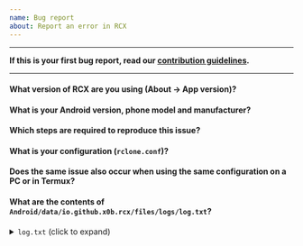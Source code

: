 ```yaml
---
name: Bug report
about: Report an error in RCX
---
```


---
**If this is your first bug report, read our [contribution guidelines](../blob/master/CONTRIBUTING.md#reporting-a-bug).**

---

<!--

If you just have a question around RCX usage, you might find something in the documentation:
  
  https://x0b.github.io/docs/

If you have a question regarding rclone functionality (e.g. config files), the forum is a good place to ask:

  https://forum.rclone.org/
  
If you still think you have found a bug, please fill out the following questions before submitting your issue. Thank you :)
  
-->

#### What version of RCX are you using (About -> App version)?
<!-- Example: 1.12.0 -->


#### What is your Android version, phone model and manufacturer?
<!-- Example: Android 11, Google Pixel 5 -->



#### Which steps are required to reproduce this issue?
<!-- 
Example:
  1. Open a remote
  2. Select "Delete" on a folder
  3. RCX crashes 

  Please also enable rclone logging (Settings > Logging > Log Rclone errors). You're going to need the log for the last question.
-->

#### What is your configuration (`rclone.conf`)?
<!-- REDACT any pass =, token =, key =, secret = etc. before posting!  -->

#### Does the same issue also occur when using the same configuration on a PC or in Termux?
<!-- Export your configuration and test if the problem also happens elsewhere. -->

#### What are the contents of ```Android/data/io.github.x0b.rcx/files/logs/log.txt```?
<details><summary><code>log.txt</code> (click to expand) </summary><br><pre>
<!-- Paste the log below this line. Remove anything that contains private/personal information -->



<!-- Keep everything after this line -->
</pre></details>
